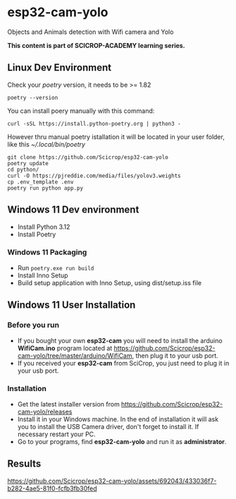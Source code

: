 # esp32-cam-yolo
Objects and Animals detection with Wifi camera and Yolo

**This content is part of SCICROP-ACADEMY learning series.**

## Linux Dev Environment

Check your *poetry* version, it needs to be >= 1.82

`poetry --version`

You can install poery manually with this command:

```
curl -sSL https://install.python-poetry.org | python3 -
```
However thru manual poetry istallation it will be located in your user folder, like this *~/.local/bin/poetry*

```
git clone https://github.com/Scicrop/esp32-cam-yolo
poetry update
cd python/
curl -O https://pjreddie.com/media/files/yolov3.weights
cp .env_template .env
poetry run python app.py

```
## Windows 11 Dev environment
- Install Python 3.12
- Install Poetry

### Windows 11 Packaging
- Run `poetry.exe run build`
- Install Inno Setup
- Build setup application with Inno Setup, using dist/setup.iss file

## Windows 11 User Installation

### Before you run
- If you bought your own **esp32-cam** you will need to install the arduino **WifiCam.ino** program located at https://github.com/Scicrop/esp32-cam-yolo/tree/master/arduino/WifiCam, then plug it to your usb port.
- If you received your **esp32-cam** from SciCrop, you just need to plug it in your usb port.

### Installation
- Get the latest installer version from https://github.com/Scicrop/esp32-cam-yolo/releases
- Install it in your Windows machine. In the end of installation it will ask you to install the USB Camera driver, don't forget to install it. If necessary restart your PC.
- Go to your programs, find **esp32-cam-yolo** and run it as **administrator**.

## Results
https://github.com/Scicrop/esp32-cam-yolo/assets/692043/433036f7-b282-4ae5-81f0-fcfb3fb30fed



